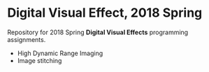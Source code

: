 # Digital Visual Effect, 2018 Spring

Repository for 2018 Spring **Digital Visual Effects** programming assignments.

- High Dynamic Range Imaging
- Image stitching
